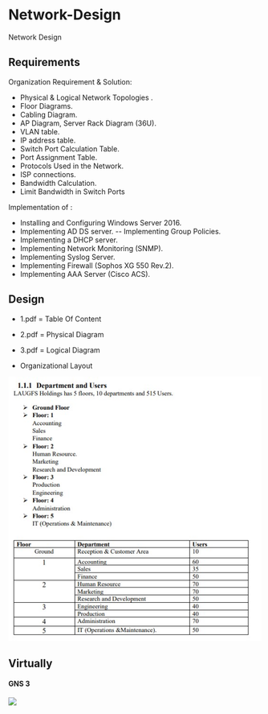 # Network-Design
Network Design

## Requirements
 Organization Requirement & Solution:
  - Physical & Logical Network Topologies .
  - Floor Diagrams.
  - Cabling Diagram.
  - AP Diagram, Server Rack Diagram (36U).
  - VLAN table.
  - IP address table.
  - Switch Port Calculation Table.
  - Port Assignment Table.
  - Protocols Used in the Network.
  - ISP connections.
  - Bandwidth Calculation.
  - Limit Bandwidth in Switch Ports

Implementation of :
  - Installing and Configuring Windows Server 2016.
  - Implementing AD DS server.
  -- Implementing Group Policies.
  - Implementing a DHCP server.
  - Implementing Network Monitoring (SNMP).
  - Implementing Syslog Server.
  - Implementing Firewall (Sophos XG 550 Rev.2).
  - Implementing AAA Server (Cisco ACS).

## Design
 - 1.pdf = Table Of Content
 - 2.pdf = Physical Diagram
 - 3.pdf = Logical Diagram
 
 - Organizational Layout
 
 ![Screenshot](./images/1.jpg)
 
## Virtually
#### GNS 3
![](/gns3.gif)

